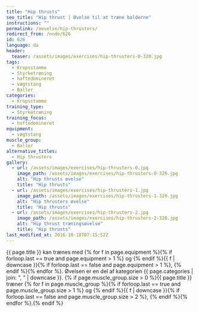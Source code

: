 ```yaml
---
title: "Hip thrusts"
seo_title: "Hip thrust | Øvelse til at træne balderne"
instructions: ""
permalink: /oevelse/hip-thrusters/
redirect_from: /node/626
id: 626
language: da
header:
  teaser: /assets/images/exercises/hip-thrusters-0-320.jpg
tags:
  - Kropsstamme
  - Styrketræning
  - hoftedomineret
  - vægtstang
  - Baller
categories:
  - Kropsstamme
training_type:
  - Styrketræning
training_focus:
  - hoftedomineret
equipment:
  - vægtstang
muscle_group:
  - Baller
alternative_titles:
  - Hip thrusters
gallery:
  - url: /assets/images/exercises/hip-thrusters-0.jpg
    image_path: /assets/images/exercises/hip-thrusters-0-320.jpg
    alt: "Hip thrusts øvelse"
    title: "Hip thrusts"
  - url: /assets/images/exercises/hip-thrusters-1.jpg
    image_path: /assets/images/exercises/hip-thrusters-1-320.jpg
    alt: "Hip thrusters øvelse"
    title: "Hip thrusts"
  - url: /assets/images/exercises/hip-thrusters-2.jpg
    image_path: /assets/images/exercises/hip-thrusters-2-320.jpg
    alt: "Hip thrust træningsøvelse"
    title: "Hip thrusts"
last_modified_at: 2016-10-18T07:15:52Z
---
```


{{ page.title }} kan trænes med {% for f in page.equipment %}{% if forloop.last == true and page.equipment > 1 %} og {% endif %}{{ f | downcase  }}{% if forloop.last == false and page.equipment > 1 %}, {% endif %}{% endfor %}. Øvelsen er en del af kategorien {{ page.categories | join: ", " | downcase }}. {% if page.muscle_group.size > 0 %}{{ page.title }} træner {% for f in page.muscle_group %}{% if forloop.last == true and page.muscle_group.size > 1 %} og {% endif %}{{ f | downcase }}{% if forloop.last == false and page.muscle_group.size > 2 %}, {% endif %}{% endfor %}.{% endif %}
